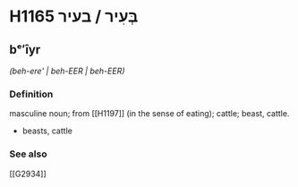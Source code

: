 # H1165 בְּעִיר / בעיר

## bᵉʻîyr

_(beh-ere' | beh-EER | beh-EER)_

### Definition

masculine noun; from [[H1197]] (in the sense of eating); cattle; beast, cattle.

- beasts, cattle
### See also

[[G2934]]

